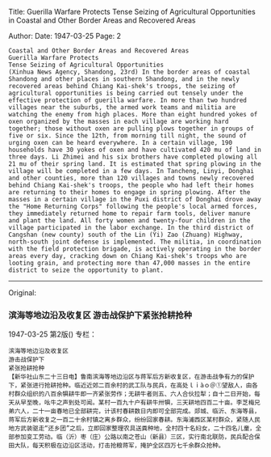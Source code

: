 Title: Guerilla Warfare Protects Tense Seizing of Agricultural Opportunities in Coastal and Other Border Areas and Recovered Areas

Author:
Date: 1947-03-25
Page: 2

    Coastal and Other Border Areas and Recovered Areas
    Guerilla Warfare Protects
    Tense Seizing of Agricultural Opportunities
    (Xinhua News Agency, Shandong, 23rd) In the border areas of coastal Shandong and other places in southern Shandong, and in the newly recovered areas behind Chiang Kai-shek's troops, the seizing of agricultural opportunities is being carried out tensely under the effective protection of guerilla warfare. In more than two hundred villages near the suburbs, the armed work teams and militia are watching the enemy from high places. More than eight hundred yokes of oxen organized by the masses in each village are working hard together; those without oxen are pulling plows together in groups of five or six. Since the 12th, from morning till night, the sound of urging oxen can be heard everywhere. In a certain village, 190 households have 30 yokes of oxen and have cultivated 420 mu of land in three days. Li Zhimei and his six brothers have completed plowing all 21 mu of their spring land. It is estimated that spring plowing in the village will be completed in a few days. In Tancheng, Linyi, Donghai and other counties, more than 120 villages and towns newly recovered behind Chiang Kai-shek's troops, the people who had left their homes are returning to their homes to engage in spring plowing. After the masses in a certain village in the Puxi district of Donghai drove away the "Home Returning Corps" following the people's local armed forces, they immediately returned home to repair farm tools, deliver manure and plant the land. All forty women and twenty-four children in the village participated in the labor exchange. In the third district of Cangshan (new county) south of the Lin (Yi) Zao (Zhuang) Highway, north-south joint defense is implemented. The militia, in coordination with the field protection brigade, is actively operating in the border areas every day, cracking down on Chiang Kai-shek's troops who are looting grain, and protecting more than 47,000 masses in the entire district to seize the opportunity to plant.



<hr /> 

Original: 


### 滨海等地边沿及收复区  游击战保护下紧张抢耕抢种

1947-03-25
第2版()
专栏：

    滨海等地边沿及收复区
    游击战保护下
    紧张抢耕抢种
    【新华社山东二十三日电】鲁南滨海等地边沿区与蒋军后方新收复区，在游击战争有力的保护下，紧张进行抢耕抢种。临近近郊二百余村的武工队与民兵，在高处ｌｉàｏ＠①望敌人，由各村群众组织的八百余犋耕牛即一齐紧张劳作；无耕牛者则五、六人合伙拉犁；自十二日开始，每天从早至晚，吆牛之声到处可闻。某村一百九十户有耕牛卅犋，三天耕地四百二十亩。李芝梅兄弟六人，二十一亩春地已全部耕完，计该村春耕数日内即可全部完成。郯城、临沂、东海等县，蒋军后方新收复之一百二十余村镇之离乡群众，纷纷回家春耕。东海浦西区某村群众，紧随人民地方武装驱走“还乡团”之后，立即回家整理农具送粪种地，全村四十名妇女，二十四名儿童，全部参加变工劳动。临（沂）枣（庄）公路以南之苍山（新县）三区，实行南北联防，民兵配合保田大队，每天积极在边沿区活动，打击抢粮蒋军，掩护全区四万七千余群众抢种。
